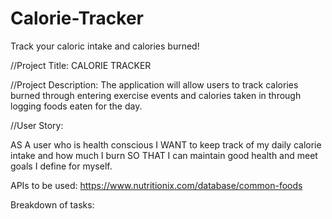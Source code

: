 # Calorie-Tracker
Track your caloric intake and calories burned!

//Project Title: CALORIE TRACKER

//Project Description: The application will allow users to track calories burned through entering exercise events and calories taken in through logging foods eaten for the day. 

//User Story: 

AS A user who is health conscious
I WANT to keep track of my daily calorie intake and how much I burn
SO THAT  I can maintain good health and meet goals I define for myself.

APIs to be used: https://www.nutritionix.com/database/common-foods 


Breakdown of tasks: 


